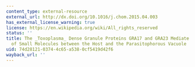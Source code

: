 ```yaml
---
content_type: external-resource
external_url: http://dx.doi.org/10.1016/j.chom.2015.04.003
has_external_license_warning: true
license: https://en.wikipedia.org/wiki/All_rights_reserved
status: ''
title: The _Toxoplasma_ Dense Granule Proteins GRA17 and GRA23 Mediate the Movement
  of Small Molecules between the Host and the Parasitophorous Vacuole
uid: 74d28121-0374-4c65-a538-0cf5419d42f6
wayback_url: ''
---
```

